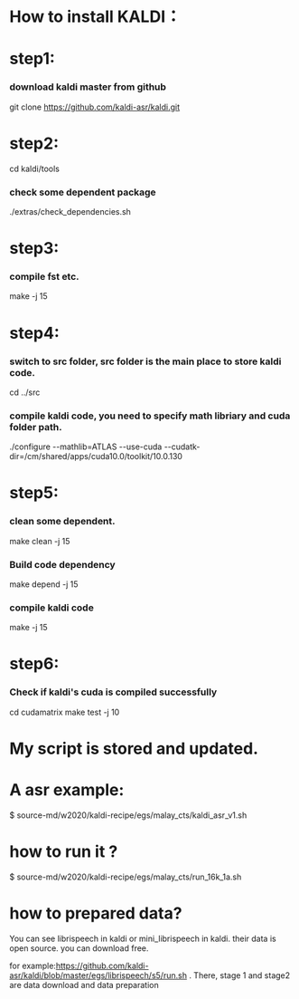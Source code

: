 # How to install KALDI：

# step1:
### download kaldi master from github
git clone https://github.com/kaldi-asr/kaldi.git

# step2:
cd kaldi/tools
### check some dependent package
./extras/check_dependencies.sh

# step3:
### compile fst etc.
make -j 15

# step4:
### switch to src folder, src folder is the main place to store kaldi code.
cd ../src
### compile kaldi code, you need to specify math libriary and cuda folder path.
./configure  --mathlib=ATLAS --use-cuda --cudatk-dir=/cm/shared/apps/cuda10.0/toolkit/10.0.130 

# step5:
### clean some dependent.
make clean -j 15
### Build code dependency
make depend -j 15
### compile kaldi code
make -j 15

# step6:
### Check if kaldi's cuda is compiled successfully
cd cudamatrix
make test -j 10




# My script is stored and updated.

# A asr example:
$ source-md/w2020/kaldi-recipe/egs/malay_cts/kaldi_asr_v1.sh


# how to run it ?
$ source-md/w2020/kaldi-recipe/egs/malay_cts/run_16k_1a.sh 

# how to prepared data?

You can see librispeech in kaldi or mini_librispeech in kaldi.
their data is open source. you can download free.

for example:https://github.com/kaldi-asr/kaldi/blob/master/egs/librispeech/s5/run.sh . There, stage 1 and stage2 are data download and data preparation
